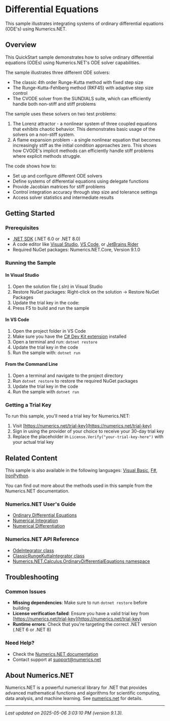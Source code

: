 # Differential Equations

This sample illustrates integrating systems of ordinary differential equations (ODE's) using Numerics.NET.

## Overview

This QuickStart sample demonstrates how to solve ordinary differential equations (ODEs) using Numerics.NET's 
ODE solver capabilities.

The sample illustrates three different ODE solvers:
- The classic 4th order Runge-Kutta method with fixed step size
- The Runge-Kutta-Fehlberg method (RKF45) with adaptive step size control
- The CVODE solver from the SUNDIALS suite, which can efficiently handle both non-stiff and stiff 
  problems

The sample uses these solvers on two test problems:
1. The Lorenz attractor - a nonlinear system of three coupled equations that exhibits chaotic 
   behavior. This demonstrates basic usage of the solvers on a non-stiff system.
2. A flame expansion problem - a single nonlinear equation that becomes increasingly stiff as the 
   initial condition approaches zero. This shows how CVODE's implicit methods can efficiently handle 
   stiff problems where explicit methods struggle.

The code shows how to:
- Set up and configure different ODE solvers
- Define systems of differential equations using delegate functions
- Provide Jacobian matrices for stiff problems
- Control integration accuracy through step size and tolerance settings
- Access solver statistics and intermediate results


## Getting Started

### Prerequisites

- [.NET SDK](https://dotnet.microsoft.com/download) (.NET 6.0 or .NET 8.0)
- A code editor like [Visual Studio](https://visualstudio.microsoft.com/), [VS Code](https://code.visualstudio.com/), or [JetBrains Rider](https://www.jetbrains.com/rider/)
- Required NuGet packages: Numerics.NET.Core, Version 9.1.0

### Running the Sample

#### In Visual Studio
1. Open the solution file (.sln) in Visual Studio
2. Restore NuGet packages: Right-click on the solution → Restore NuGet Packages
3. Update the trial key in the code:
4. Press F5 to build and run the sample

#### In VS Code

1. Open the project folder in VS Code
2. Make sure you have the [C# Dev Kit extension](https://marketplace.visualstudio.com/items?itemName=ms-dotnettools.csdevkit) installed
3. Open a terminal and run: `dotnet restore`
4. Update the trial key in the code 
5. Run the sample with: `dotnet run`

#### From the Command Line

1. Open a terminal and navigate to the project directory
2. Run `dotnet restore` to restore the required NuGet packages
3. Update the trial key in the code
4. Run the sample with `dotnet run`

### Getting a Trial Key

To run this sample, you'll need a trial key for Numerics.NET:

1. Visit [https://numerics.net/trial-key](https://numerics.net/trial-key)
2. Sign in using the provider of your choice to receive your 30-day trial key
3. Replace the placeholder in `License.Verify("your-trial-key-here")` with your actual trial key

## Related Content

This sample is also available in the following languages: 
[Visual Basic](https://github.com/NumericsDotNet/quickstart-visualbasic/tree/net462/mathematics/calculus/differential-equations), [F#](https://github.com/NumericsDotNet/quickstart-fsharp/tree/net462/mathematics/calculus/differential-equations), [IronPython](https://github.com/NumericsDotNet/quickstart-ironpython/tree/net462/mathematics/calculus/differential-equations).

You can find out more about the methods used in this sample from the Numerics.NET documentation.

### Numerics.NET User's Guide

- [Ordinary Differential Equations](https://numerics.net/documentation/latest/mathematics/calculus/ordinary-differential-equations)
- [Numerical Integration](https://numerics.net/documentation/latest/mathematics/calculus/numerical-integration)
- [Numerical Differentiation](https://numerics.net/documentation/latest/mathematics/calculus/numerical-differentiation)

### Numerics.NET API Reference

- [OdeIntegrator class](https://numerics.net/documentation/latest/reference/numerics.net.calculus.ordinarydifferentialequations.odeintegrator)
- [ClassicRungeKuttaIntegrator class](https://numerics.net/documentation/latest/reference/numerics.net.calculus.ordinarydifferentialequations.ClassicRungeKuttaIntegrator)
- [Numerics.NET.Calculus.OrdinaryDifferentialEquations namespace](https://numerics.net/documentation/latest/reference/numerics.net.calculus.ordinarydifferentialequations)


## Troubleshooting

### Common Issues

- **Missing dependencies**: Make sure to run `dotnet restore` before building
- **License verification failed**: Ensure you have a valid trial key from [https://numerics.net/trial-key](https://numerics.net/trial-key)
- **Runtime errors**: Check that you're targeting the correct .NET version (.NET 6 or .NET 8)

### Need Help?

- Check the [Numerics.NET documentation](https://numerics.net/documentation/)
- Contact support at [support@numerics.net](mailto:support@numerics.net?subject=DifferentialEquations%20QuickStart%20Sample%20%28C%23%29)

## About Numerics.NET

Numerics.NET is a powerful numerical library for .NET that provides advanced mathematical 
functions and algorithms for scientific computing, data analysis, and machine learning.
See [numerics.net](https://numerics.net) for details.

---

_Last updated on 2025-05-06 3:03:10 PM (version 9.1.3)._
